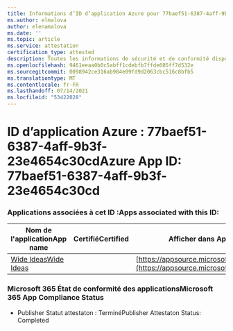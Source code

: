 ```yaml
---
title: Informations d’ID d’application Azure pour 77baef51-6387-4aff-9b3f-23e4654c30cd
ms.author: elmalova
author: elenamalova
ms.date: ''
ms.topic: article
ms.service: attestation
certification_type: attested
description: Toutes les informations de sécurité et de conformité disponibles pour 77baef51-6387-4aff-9b3f-23e4654c30cd.
ms.openlocfilehash: 9461eeaa0b0c5abff1cdebfb7ffde605ff7d532e
ms.sourcegitcommit: 0098942ce316ab984e09fd9d2063cbc516c8bfb5
ms.translationtype: MT
ms.contentlocale: fr-FR
ms.lasthandoff: 07/14/2021
ms.locfileid: "53422028"
---
```

# <a name="azure-app-id-77baef51-6387-4aff-9b3f-23e4654c30cd"></a><span data-ttu-id="6895e-103">ID d’application Azure : 77baef51-6387-4aff-9b3f-23e4654c30cd</span><span class="sxs-lookup"><span data-stu-id="6895e-103">Azure App ID: 77baef51-6387-4aff-9b3f-23e4654c30cd</span></span>


### <a name="apps-associated-with-this-id"></a><span data-ttu-id="6895e-104">Applications associées à cet ID :</span><span class="sxs-lookup"><span data-stu-id="6895e-104">Apps associated with this ID:</span></span>
| <span data-ttu-id="6895e-105">**Nom de l'application**</span><span class="sxs-lookup"><span data-stu-id="6895e-105">**App name**</span></span> | <span data-ttu-id="6895e-106">**Certifié**</span><span class="sxs-lookup"><span data-stu-id="6895e-106">**Certified**</span></span> | <span data-ttu-id="6895e-107">**Afficher dans AppSource**</span><span class="sxs-lookup"><span data-stu-id="6895e-107">**View in AppSource**</span></span> |
|-|-|-|
| [<span data-ttu-id="6895e-108">Wide Ideas</span><span class="sxs-lookup"><span data-stu-id="6895e-108">Wide Ideas</span></span>](https://docs.microsoft.com/en-us/microsoft-365-app-certification/forward/WA200000819) |  | [https://appsource.microsoft.com/product/office/WA200000819](https://appsource.microsoft.com/product/office/WA200000819) |

### <a name="microsoft-365-app-compliance-status"></a><span data-ttu-id="6895e-109">Microsoft 365 État de conformité des applications</span><span class="sxs-lookup"><span data-stu-id="6895e-109">Microsoft 365 App Compliance Status</span></span>
- <span data-ttu-id="6895e-110">Publisher Statut attestaton : Terminé</span><span class="sxs-lookup"><span data-stu-id="6895e-110">Publisher Attestaton Status: Completed</span></span>
